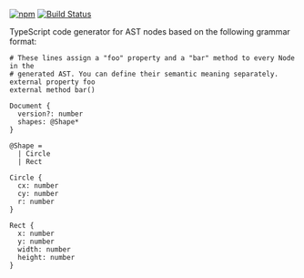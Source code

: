 [![npm](https://img.shields.io/npm/v/ast-generator.svg)](https://www.npmjs.com/package/ast-generator)
[![Build Status](https://github.com/nvie/ast-generator/workflows/test/badge.svg)](https://github.com/nvie/ast-generator/actions)

TypeScript code generator for AST nodes based on the following grammar format:

```
# These lines assign a "foo" property and a "bar" method to every Node in the
# generated AST. You can define their semantic meaning separately.
external property foo
external method bar()

Document {
  version?: number
  shapes: @Shape*
}

@Shape =
  | Circle
  | Rect

Circle {
  cx: number
  cy: number
  r: number
}

Rect {
  x: number
  y: number
  width: number
  height: number
}
```
